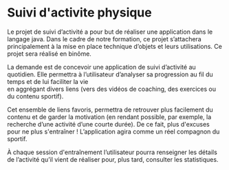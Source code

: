 # Suivi d'activite physique

Le projet de suivi d’activité a pour but de réaliser une application dans le langage java. Dans le cadre de notre formation, ce projet s’attachera principalement à la mise en place technique d’objets et leurs utilisations. Ce projet sera réalisé en binôme.

La demande est de concevoir une application de suivi d’activité au quotidien. Elle permettra à l’utilisateur d’analyser sa progression au fil du temps et de lui faciliter la vie  
en aggrégant divers liens (vers des vidéos de coaching, des exercices ou du contenu sportif). 

Cet ensemble de liens favoris, permettra de retrouver plus facilement du contenu et de garder la motivation (en rendant possible, par exemple, la recherche d’une activité d’une courte durée). De ce fait, plus d'excuses pour ne plus s'entraîner ! L’application agira comme un réel compagnon du sportif. 

À chaque session d'entraînement l’utilisateur pourra renseigner les détails de l’activité qu’il vient de réaliser pour, plus tard, consulter les statistiques.
